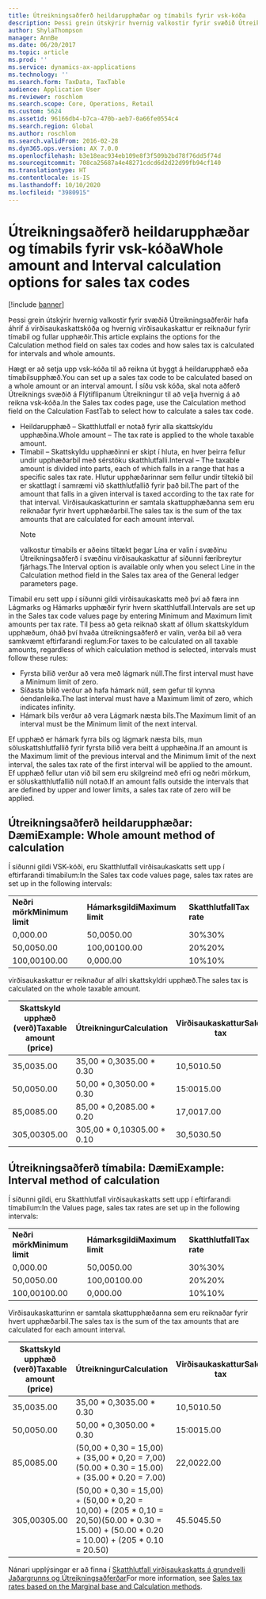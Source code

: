 ```yaml
---
title: Útreikningsaðferð heildarupphæðar og tímabils fyrir vsk-kóða
description: Þessi grein útskýrir hvernig valkostir fyrir svæðið Útreikningsaðferðir hafa áhrif á virðisaukaskattskóða og hvernig virðisaukaskattur er reiknaður fyrir tímabil og fullar upphæðir.
author: ShylaThompson
manager: AnnBe
ms.date: 06/20/2017
ms.topic: article
ms.prod: ''
ms.service: dynamics-ax-applications
ms.technology: ''
ms.search.form: TaxData, TaxTable
audience: Application User
ms.reviewer: roschlom
ms.search.scope: Core, Operations, Retail
ms.custom: 5624
ms.assetid: 96166db4-b7ca-470b-aeb7-0a66fe0554c4
ms.search.region: Global
ms.author: roschlom
ms.search.validFrom: 2016-02-28
ms.dyn365.ops.version: AX 7.0.0
ms.openlocfilehash: b3e18eac934eb109e8f3f509b2bd78f76dd5f74d
ms.sourcegitcommit: 708ca25687a4e48271cdcd6d2d22d99fb94cf140
ms.translationtype: HT
ms.contentlocale: is-IS
ms.lasthandoff: 10/10/2020
ms.locfileid: "3980915"
---
```

# <a name="whole-amount-and-interval-calculation-options-for-sales-tax-codes"></a><span data-ttu-id="76941-103">Útreikningsaðferð heildarupphæðar og tímabils fyrir vsk-kóða</span><span class="sxs-lookup"><span data-stu-id="76941-103">Whole amount and Interval calculation options for sales tax codes</span></span>

[!include [banner](../includes/banner.md)]

<span data-ttu-id="76941-104">Þessi grein útskýrir hvernig valkostir fyrir svæðið Útreikningsaðferðir hafa áhrif á virðisaukaskattskóða og hvernig virðisaukaskattur er reiknaður fyrir tímabil og fullar upphæðir.</span><span class="sxs-lookup"><span data-stu-id="76941-104">This article explains the options for the Calculation method field on sales tax codes and how sales tax is calculated for intervals and whole amounts.</span></span>

<span data-ttu-id="76941-105">Hægt er að setja upp vsk-kóða til að reikna út byggt á heildarupphæð eða tímabilsupphæð.</span><span class="sxs-lookup"><span data-stu-id="76941-105">You can set up a sales tax code to be calculated based on a whole amount or an interval amount.</span></span> <span data-ttu-id="76941-106">Í síðu vsk kóða, skal nota aðferð Útreiknings svæðið á Flýtiflipanum Útreikningur til að velja hvernig á að reikna vsk-kóða.</span><span class="sxs-lookup"><span data-stu-id="76941-106">In the Sales tax codes page, use the Calculation method field on the Calculation FastTab to select how to calculate a sales tax code.</span></span>
- <span data-ttu-id="76941-107">Heildarupphæð – Skatthlutfall er notað fyrir alla skattskyldu upphæðina.</span><span class="sxs-lookup"><span data-stu-id="76941-107">Whole amount – The tax rate is applied to the whole taxable amount.</span></span>
- <span data-ttu-id="76941-108">Tímabil – Skattskyldu upphæðinni er skipt í hluta, en hver þeirra fellur undir upphæðarbil með sérstöku skatthlutfalli.</span><span class="sxs-lookup"><span data-stu-id="76941-108">Interval – The taxable amount is divided into parts, each of which falls in a range that has a specific sales tax rate.</span></span> <span data-ttu-id="76941-109">Hlutur upphæðarinnar sem fellur undir tiltekið bil er skattlagt í samræmi við skatthlutfallið fyrir það bil.</span><span class="sxs-lookup"><span data-stu-id="76941-109">The part of the amount that falls in a given interval is taxed according to the tax rate for that interval.</span></span> <span data-ttu-id="76941-110">Virðisaukaskatturinn er samtala skattupphæðanna sem eru reiknaðar fyrir hvert upphæðarbil.</span><span class="sxs-lookup"><span data-stu-id="76941-110">The sales tax is the sum of the tax amounts that are calculated for each amount interval.</span></span>
  > [!NOTE]                                                                                                                              
  > <span data-ttu-id="76941-111">valkostur tímabils er aðeins tiltækt þegar Lína er valin í svæðinu Útreikningsaðferð í svæðinu virðisaukaskattur af síðunni færibreytur fjárhags.</span><span class="sxs-lookup"><span data-stu-id="76941-111">The Interval option is available only when you select Line in the Calculation method field in the Sales tax area of the General ledger parameters page.</span></span> 

<span data-ttu-id="76941-112">Tímabil eru sett upp í síðunni gildi virðisaukaskatts með því að færa inn Lágmarks og Hámarks upphæðir fyrir hvern skatthlutfall.</span><span class="sxs-lookup"><span data-stu-id="76941-112">Intervals are set up in the Sales tax code values page by entering Minimum and Maximum limit amounts per tax rate.</span></span> <span data-ttu-id="76941-113">Til þess að geta reiknað skatt af öllum skattskyldum upphæðum, óháð því hvaða útreikningsaðferð er valin, verða bil að vera samkvæmt eftirfarandi reglum:</span><span class="sxs-lookup"><span data-stu-id="76941-113">For taxes to be calculated on all taxable amounts, regardless of which calculation method is selected, intervals must follow these rules:</span></span>
-   <span data-ttu-id="76941-114">Fyrsta bilið verður að vera með lágmark núll.</span><span class="sxs-lookup"><span data-stu-id="76941-114">The first interval must have a Minimum limit of zero.</span></span>
-   <span data-ttu-id="76941-115">Síðasta bilið verður að hafa hámark núll, sem gefur til kynna óendanleika.</span><span class="sxs-lookup"><span data-stu-id="76941-115">The last interval must have a Maximum limit of zero, which indicates infinity.</span></span>
-   <span data-ttu-id="76941-116">Hámark bils verður að vera Lágmark næsta bils.</span><span class="sxs-lookup"><span data-stu-id="76941-116">The Maximum limit of an interval must be the Minimum limit of the next interval.</span></span>

<span data-ttu-id="76941-117">Ef upphæð er hámark fyrra bils og lágmark næsta bils, mun söluskattshlutfallið fyrir fyrsta bilið vera beitt á upphæðina.</span><span class="sxs-lookup"><span data-stu-id="76941-117">If an amount is the Maximum limit of the previous interval and the Minimum limit of the next interval, the sales tax rate of the first interval will be applied to the amount.</span></span> <span data-ttu-id="76941-118">Ef upphæð fellur utan við bil sem eru skilgreind með efri og neðri mörkum, er söluskatthlutfallið núll notað.</span><span class="sxs-lookup"><span data-stu-id="76941-118">If an amount falls outside the intervals that are defined by upper and lower limits, a sales tax rate of zero will be applied.</span></span>

## <a name="example-whole-amount-method-of-calculation"></a><span data-ttu-id="76941-119">Útreikningsaðferð heildarupphæðar: Dæmi</span><span class="sxs-lookup"><span data-stu-id="76941-119">Example: Whole amount method of calculation</span></span>
<span data-ttu-id="76941-120">Í síðunni gildi VSK-kóði, eru Skatthlutfall virðisaukaskatts sett upp í eftirfarandi tímabilum:</span><span class="sxs-lookup"><span data-stu-id="76941-120">In the Sales tax code values page, sales tax rates are set up in the following intervals:</span></span>

|                   |                   |              |
|-------------------|-------------------|--------------|
| <span data-ttu-id="76941-121">**Neðri mörk**</span><span class="sxs-lookup"><span data-stu-id="76941-121">**Minimum limit**</span></span> | <span data-ttu-id="76941-122">**Hámarksgildi**</span><span class="sxs-lookup"><span data-stu-id="76941-122">**Maximum limit**</span></span> | <span data-ttu-id="76941-123">**Skatthlutfall**</span><span class="sxs-lookup"><span data-stu-id="76941-123">**Tax rate**</span></span> |
| <span data-ttu-id="76941-124">0,00</span><span class="sxs-lookup"><span data-stu-id="76941-124">0.00</span></span>              | <span data-ttu-id="76941-125">50,00</span><span class="sxs-lookup"><span data-stu-id="76941-125">50.00</span></span>             | <span data-ttu-id="76941-126">30%</span><span class="sxs-lookup"><span data-stu-id="76941-126">30%</span></span>          |
| <span data-ttu-id="76941-127">50,00</span><span class="sxs-lookup"><span data-stu-id="76941-127">50.00</span></span>             | <span data-ttu-id="76941-128">100,00</span><span class="sxs-lookup"><span data-stu-id="76941-128">100.00</span></span>            | <span data-ttu-id="76941-129">20%</span><span class="sxs-lookup"><span data-stu-id="76941-129">20%</span></span>          |
| <span data-ttu-id="76941-130">100,00</span><span class="sxs-lookup"><span data-stu-id="76941-130">100.00</span></span>            | <span data-ttu-id="76941-131">0,00</span><span class="sxs-lookup"><span data-stu-id="76941-131">0.00</span></span>              | <span data-ttu-id="76941-132">10%</span><span class="sxs-lookup"><span data-stu-id="76941-132">10%</span></span>          |

<span data-ttu-id="76941-133">virðisaukaskattur er reiknaður af allri skattskyldri upphæð.</span><span class="sxs-lookup"><span data-stu-id="76941-133">The sales tax is calculated on the whole taxable amount.</span></span>

| <span data-ttu-id="76941-134">Skattskyld upphæð (verð)</span><span class="sxs-lookup"><span data-stu-id="76941-134">Taxable amount (price)</span></span> | <span data-ttu-id="76941-135">Útreikningur</span><span class="sxs-lookup"><span data-stu-id="76941-135">Calculation</span></span>    | <span data-ttu-id="76941-136">Virðisaukaskattur</span><span class="sxs-lookup"><span data-stu-id="76941-136">Sales tax</span></span> |
|------------------------|----------------|-----------|
| <span data-ttu-id="76941-137">35,00</span><span class="sxs-lookup"><span data-stu-id="76941-137">35.00</span></span>                  | <span data-ttu-id="76941-138">35,00 \* 0,30</span><span class="sxs-lookup"><span data-stu-id="76941-138">35.00 \* 0.30</span></span>  | <span data-ttu-id="76941-139">10,50</span><span class="sxs-lookup"><span data-stu-id="76941-139">10.50</span></span>     |
| <span data-ttu-id="76941-140">50,00</span><span class="sxs-lookup"><span data-stu-id="76941-140">50.00</span></span>                  | <span data-ttu-id="76941-141">50,00 \* 0,30</span><span class="sxs-lookup"><span data-stu-id="76941-141">50.00 \* 0.30</span></span>  | <span data-ttu-id="76941-142">15:00</span><span class="sxs-lookup"><span data-stu-id="76941-142">15.00</span></span>     |
| <span data-ttu-id="76941-143">85,00</span><span class="sxs-lookup"><span data-stu-id="76941-143">85.00</span></span>                  | <span data-ttu-id="76941-144">85,00 \* 0,20</span><span class="sxs-lookup"><span data-stu-id="76941-144">85.00 \* 0.20</span></span>  | <span data-ttu-id="76941-145">17,00</span><span class="sxs-lookup"><span data-stu-id="76941-145">17.00</span></span>     |
| <span data-ttu-id="76941-146">305,00</span><span class="sxs-lookup"><span data-stu-id="76941-146">305.00</span></span>                 | <span data-ttu-id="76941-147">305,00 \* 0,10</span><span class="sxs-lookup"><span data-stu-id="76941-147">305.00 \* 0.10</span></span> | <span data-ttu-id="76941-148">30,50</span><span class="sxs-lookup"><span data-stu-id="76941-148">30.50</span></span>     |

## <a name="example-interval-method-of-calculation"></a><span data-ttu-id="76941-149">Útreikningsaðferð tímabila: Dæmi</span><span class="sxs-lookup"><span data-stu-id="76941-149">Example: Interval method of calculation</span></span>
<span data-ttu-id="76941-150">Í síðunni gildi, eru Skatthlutfall virðisaukaskatts sett upp í eftirfarandi tímabilum:</span><span class="sxs-lookup"><span data-stu-id="76941-150">In the Values page, sales tax rates are set up in the following intervals:</span></span>

|                   |                   |              |
|-------------------|-------------------|--------------|
| <span data-ttu-id="76941-151">**Neðri mörk**</span><span class="sxs-lookup"><span data-stu-id="76941-151">**Minimum limit**</span></span> | <span data-ttu-id="76941-152">**Hámarksgildi**</span><span class="sxs-lookup"><span data-stu-id="76941-152">**Maximum limit**</span></span> | <span data-ttu-id="76941-153">**Skatthlutfall**</span><span class="sxs-lookup"><span data-stu-id="76941-153">**Tax rate**</span></span> |
| <span data-ttu-id="76941-154">0,00</span><span class="sxs-lookup"><span data-stu-id="76941-154">0.00</span></span>              | <span data-ttu-id="76941-155">50,00</span><span class="sxs-lookup"><span data-stu-id="76941-155">50.00</span></span>             | <span data-ttu-id="76941-156">30%</span><span class="sxs-lookup"><span data-stu-id="76941-156">30%</span></span>          |
| <span data-ttu-id="76941-157">50,00</span><span class="sxs-lookup"><span data-stu-id="76941-157">50.00</span></span>             | <span data-ttu-id="76941-158">100,00</span><span class="sxs-lookup"><span data-stu-id="76941-158">100.00</span></span>            | <span data-ttu-id="76941-159">20%</span><span class="sxs-lookup"><span data-stu-id="76941-159">20%</span></span>          |
| <span data-ttu-id="76941-160">100,00</span><span class="sxs-lookup"><span data-stu-id="76941-160">100.00</span></span>            | <span data-ttu-id="76941-161">0,00</span><span class="sxs-lookup"><span data-stu-id="76941-161">0.00</span></span>              | <span data-ttu-id="76941-162">10%</span><span class="sxs-lookup"><span data-stu-id="76941-162">10%</span></span>          |

<span data-ttu-id="76941-163">Virðisaukaskatturinn er samtala skattupphæðanna sem eru reiknaðar fyrir hvert upphæðarbil.</span><span class="sxs-lookup"><span data-stu-id="76941-163">The sales tax is the sum of the tax amounts that are calculated for each amount interval.</span></span>

| <span data-ttu-id="76941-164">Skattskyld upphæð (verð)</span><span class="sxs-lookup"><span data-stu-id="76941-164">Taxable amount (price)</span></span> | <span data-ttu-id="76941-165">Útreikningur</span><span class="sxs-lookup"><span data-stu-id="76941-165">Calculation</span></span>                                                               | <span data-ttu-id="76941-166">Virðisaukaskattur</span><span class="sxs-lookup"><span data-stu-id="76941-166">Sales tax</span></span> |
|------------------------|---------------------------------------------------------------------------|-----------|
| <span data-ttu-id="76941-167">35,00</span><span class="sxs-lookup"><span data-stu-id="76941-167">35.00</span></span>                  | <span data-ttu-id="76941-168">35,00 \* 0,30</span><span class="sxs-lookup"><span data-stu-id="76941-168">35.00 \* 0.30</span></span>                                                             | <span data-ttu-id="76941-169">10,50</span><span class="sxs-lookup"><span data-stu-id="76941-169">10.50</span></span>     |
| <span data-ttu-id="76941-170">50,00</span><span class="sxs-lookup"><span data-stu-id="76941-170">50.00</span></span>                  | <span data-ttu-id="76941-171">50,00 \* 0,30</span><span class="sxs-lookup"><span data-stu-id="76941-171">50.00 \* 0.30</span></span>                                                             | <span data-ttu-id="76941-172">15:00</span><span class="sxs-lookup"><span data-stu-id="76941-172">15.00</span></span>     |
| <span data-ttu-id="76941-173">85,00</span><span class="sxs-lookup"><span data-stu-id="76941-173">85.00</span></span>                  | <span data-ttu-id="76941-174">(50,00 \* 0,30 = 15,00) + (35,00 \* 0,20 = 7,00)</span><span class="sxs-lookup"><span data-stu-id="76941-174">(50.00 \* 0.30 = 15.00) + (35.00 \* 0.20 = 7.00)</span></span>                          | <span data-ttu-id="76941-175">22,00</span><span class="sxs-lookup"><span data-stu-id="76941-175">22.00</span></span>     |
| <span data-ttu-id="76941-176">305,00</span><span class="sxs-lookup"><span data-stu-id="76941-176">305.00</span></span>                 | <span data-ttu-id="76941-177">(50,00 \* 0,30 = 15,00) + (50,00 \* 0,20 = 10,00) + (205 \* 0,10 = 20,50)</span><span class="sxs-lookup"><span data-stu-id="76941-177">(50.00 \* 0.30 = 15.00) + (50.00 \* 0.20 = 10.00) + (205 \* 0.10 = 20.50)</span></span> | <span data-ttu-id="76941-178">45.50</span><span class="sxs-lookup"><span data-stu-id="76941-178">45.50</span></span>     |



<span data-ttu-id="76941-179">Nánari upplýsingar er að finna í [Skatthlutfall virðisaukaskatts á grundvelli Jaðargrunns og Útreikningsaðferðar](marginal-base-field.md)</span><span class="sxs-lookup"><span data-stu-id="76941-179">For more information, see [Sales tax rates based on the Marginal base and Calculation methods](marginal-base-field.md).</span></span>





